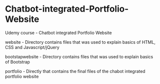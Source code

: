 # Chatbot-integrated-Portfolio-Website
Udemy course - Chatbot integrated Portfolio Website


website - Directory contains files that was used to explain basics of HTML, CSS and Javascript/jQuery

bootstapwebsite - Directory contains files that was used to explain basics of Bootstrap

portfolio - Directly that contains the final files of the chabot integrated portfolio website
